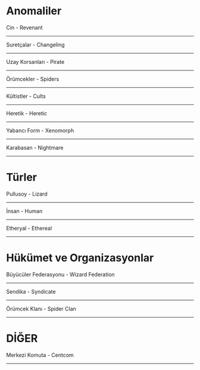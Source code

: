 # Anomaliler
Cin - Revenant
***
Suretçalar - Changeling
***
Uzay Korsanları - Pirate
***
Örümcekler - Spiders
***
Kültistler - Cults
***
Heretik - Heretic
***
Yabancı Form - Xenomorph
***
Karabasan - Nightmare
***

# Türler
Pullusoy - Lizard
***
İnsan - Human
***
Etheryal - Ethereal
***

# Hükümet ve Organizasyonlar
Büyücüler Federasyonu - Wizard Federation
***
Sendika - Syndicate
***
Örümcek Klanı - Spider Clan
***

# DİĞER
Merkezi Komuta - Centcom
***
